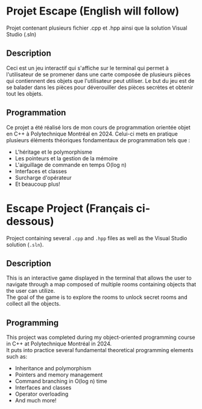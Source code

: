 # Projet Escape (English will follow)
Projet contenant plusieurs fichier .cpp et .hpp ainsi que la solution Visual Studio (.sln)
## Description
Ceci est un jeu interactif qui s'affiche sur le terminal qui permet à l'utilisateur de se promener dans une carte composée de plusieurs pièces qui contiennent des objets que l'utilisateur peut utiliser.
Le but du jeu est de se balader dans les pièces pour déverouiller des pièces secrètes et obtenir tout les objets.

## Programmation
Ce projet a été réalisé lors de mon cours de programmation orientée objet en C++ à Polytechnique Montréal en 2024. 
Celui-ci mets en pratique plusieurs éléments théoriques fondamentaux de programmation tels que : 
- L'héritage et le polymorphisme
- Les pointeurs et la gestion de la mémoire
- L'aiguillage de commande en temps O(log n)
- Interfaces et classes
- Surcharge d'opérateur
- Et beaucoup plus!

# Escape Project (Français ci-dessous)
Project containing several `.cpp` and `.hpp` files as well as the Visual Studio solution (`.sln`).

## Description
This is an interactive game displayed in the terminal that allows the user to navigate through a map composed of multiple rooms containing objects that the user can utilize.  
The goal of the game is to explore the rooms to unlock secret rooms and collect all the objects.

## Programming
This project was completed during my object-oriented programming course in C++ at Polytechnique Montréal in 2024.  
It puts into practice several fundamental theoretical programming elements such as:
- Inheritance and polymorphism
- Pointers and memory management
- Command branching in O(log n) time
- Interfaces and classes
- Operator overloading
- And much more!
